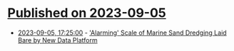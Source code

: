 # [Published on 2023-09-05](index.md)

* [2023-09-05, 17:25:00](https://news.slashdot.org/story/23/09/05/1723209/alarming-scale-of-marine-sand-dredging-laid-bare-by-new-data-platform?utm_source=rss1.0mainlinkanon&utm_medium=feed) - ['Alarming' Scale of Marine Sand Dredging Laid Bare by New Data Platform](https://news.slashdot.org/story/23/09/05/1723209/alarming-scale-of-marine-sand-dredging-laid-bare-by-new-data-platform?utm_source=rss1.0mainlinkanon&utm_medium=feed)
